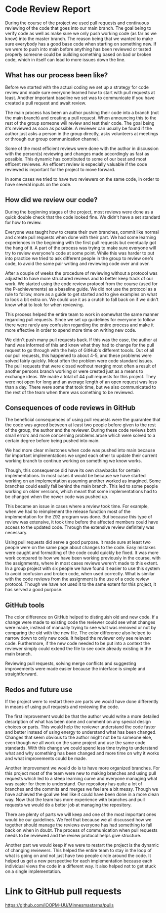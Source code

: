 # Code Review Report
During the course of the project we used pull requests and continuous reviewing of the code that goes into our main branch. The goal being to verify code as well as make sure we only push working code (as far as we know) into the master branch. The reason being that we wanted to make sure everybody has a good base code when starting on something new. If we were to push into main before anything has been reviewed or tested properly someone could be building something based on bad or broken code, which in itself can lead to more issues down the line.


## What has our process been like?
Before we started with the actual coding we set up a strategy for code review and made sure everyone learned how to start with pull requests at least. Another important baseline we set was to communicate if you have created a pull request and await review.


The main process has been an author pushing their code into a branch (not the main branch) and creating a pull request. When announcing this to the rest of the group someone will review and test their code. The goal being it's reviewed as soon as possible. A reviewer can usually be found if the author just asks a person in the group directly, asks volunteers at meetings or through our group communication channel.


Some of the most efficient reviews were done with the author in discussion with the person(s) reviewing and changes made accordingly as fast as possible. This dynamic has contributed to some of our best and most efficent reviewes.
An efficent review is especially valuable if the code reviewed is important for the project to move forward.


In some cases we tried to have two reviewers on the same code, in order to have several inputs on the code.


## How did we review our code?
During the beginning stages of the project, most reviews were done as a quick double check that the code looked fine. We didn't have a set standard for how to review.


Everyone was taught how to create their own branches, commit like normal and create pull requests when done with their part. We had some learning experiences in the beginning with the first pull requests but eventually got the hang of it. A part of the process was trying to make sure everyone will try to review everyone's code at some point. While this was harder to put into practice we tried to ask different people in the group to review one's code, to avoid the same pair writing and reviewing code over and over.


After a couple of weeks the procedure of reviewing without a protocol was adjusted to have more structured reviews and to better keep track of our work. We started using the code review protocol from the course (used for the P-achievements) as a baseline guide. We did not use the protocol as a rule to follow, more as a guide to get started and to give examples on what to look a bit extra on. We could use it as a crutch to fall back on if we didn't know what to look for when reviewing.


This process helped the entire team to work in somewhat the same manner regarding pull requests. Since we set up guidelines for everyone to follow there were rarely any confusion regarding the entire process and make it more effective in order to spend more time on writing new code.


We didn't push many pull requests back. If this was the case, the author at hand was informed of this and knew what they had to change for the pull request to go through with the help of GitHub's different toools. Out of all our pull requests, this happened to about 4-5, and these problems were solved fairly quickly. Most often the problem were code standard issues. The pull requests that were closed wothout merging most often a result of another persons branch working or were crested just as a means to exchange ideas. We made a total of 44 pull requests for this project. They were not open for long and an average length of an open request was less than a day. There were some that took time, but we also communicated to the rest of the team when there was something to be reviewed.


## Consequences of code reviews in GitHub
The beneficial consequences of using pull requests were the guarantee that the code was agreed between at least two people before given to the rest of the group, the author and the reviewer. During these code reviews both small errors and more concerning problems arose which were solved to a certain degree before being pushed into main.


We had more clear milestones when code was pushed into main because for important implementations we urged each other to update their current working branch to continue working on something we know works.


Though, this consequence did have its own drawbacks for certain implementations. In most cases it would be because we have started working on an implementation assuming another worked as imagined. Some branches could easily fall behind the main branch. This led to some people working on older versions, which meant that some implementations had to be changed when the newer code was pushed up.


This became an issue in cases where a review took time. For example, when we had to reimplement the release function most of the implementation for the Z92 program was done. But because this type of review was extensive, it took time before the affected members could have access to the updated code. Through the extensive review definitely was necessary.


Using pull requests did serve a good purpose. It made sure at least two people were on the same page about changes to the code. Easy mistakes were caught and formatting of the code could quickly be fixed. It was more work compared to how we have been working previously in the course, with the assignments, where in most cases reviews weren't made to this extent. In a group project with six people we have found it easier to use this system to avoid confusion and broken code, when used correctly. What is similar with the code reviews from the assignment is the use of a code review protocol. Though we have not used it to the same extent for this project, it has served a good purpose.


## GitHub tools

The color difference on GitHub helped to distinguish old and new code. If a change were made to existing code the reviewer could see what changes were made, instead of manually trying to see what was removed or not by comparing the old with the new file. The color difference also helped to narrow down to only new code. It helped the reviewer only see relevant code. Furthermore, if the new code needed to be put into a context the reviewer simply could extend the file to see code already existing in the main branch.


Reviewing pull requests, solving merge conflicts and suggesting improvements were made easier because the interface is simple and straightforward.


## Redos and future use
If the project were to restart there are parts we would have done differently in means of using pull requests and reviewing the code.


The first improvement would be that the author would write a more detailed description of what has been done and comment on any special design choices or parts. This would help the reviewer understand the code faster and better instead of using energy to understand what has been changed. Changes that seem obvious to the author might not be to someone else, even though we all work on the same project and use the same code standards. With this change we could spend less time trying to understand what and why something has been changed and more time on why it works and what improvements could be made.


Another improvement we would do is to have more organized branches. For this project most of the team were new to making branches and using pull requests which led to a steep learning curve and everyone managing what was easier for them to understand. Our repository has quite a lot of branches and the commits and merges we feel are a bit messy. Though we have achieved the goal we feel like it could have been done in a more clean way. Now that the team has more experience with branches and pull requests we would do a better job at managing the repository.


There are plenty of parts we will keep and one of the most important ones would be our guidelines. We feel that because we all discussed how we together should manage the reviews everyone has had something to fall back on when in doubt. The process of communication when pull requests needs to be reviewed and the review protocol helps give structure.


Another part we would keep if we were to restart the project is the dynamic of changing reviewers. This helped the entire team to stay in the loop of what is going on and not just have two people circle around the code. It helped us get a new perspective for each implementation because each individual views the code in a different way. It also helped not to get stuck on a single implementation.


# Link to GitHub pull requests
https://github.com/IOOPM-UU/Minnesmastarna/pulls
